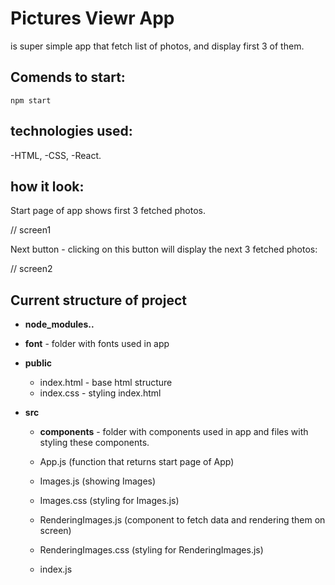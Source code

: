 # Pictures Viewr App  
is super simple app that fetch list of photos, and display first 3 of them.

## Comends to start:

`npm start`

## technologies used:

-HTML,
-CSS,
-React.

## how it look:
 Start page of app shows first 3 fetched photos.

// screen1

Next button - clicking on this button will display the next 3 fetched photos:

// screen2

## Current structure of project

- **node_modules..**
- **font** - folder with fonts used in app
- **public**
    - index.html - base html structure
    - index.css - styling index.html

- **src**
    - **components** - folder with components used in app and files with styling these components. 
 
    - App.js (function that returns start page of App)
    - Images.js (showing Images)
    - Images.css (styling for Images.js)
    - RenderingImages.js (component to fetch data and rendering them on screen)
    - RenderingImages.css (styling for RenderingImages.js)
    - index.js
    

